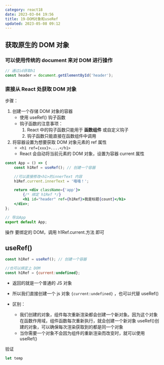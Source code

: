 ```yaml
---
category: react18
date: 2023-03-04 19:56
title: 19-DOM对象和useRef
updated: 2023-05-08 09:12
---
```


## 获取原生的 DOM 对象

### 可以使用传统的 document 来对 DOM 进行操作

```js
// 通过id获取h1
const header = document.getElementById('header');
```

### 直接从 React 处获取 DOM 对象

步骤：

1. 创建一个存储 DOM 对象的容器
   - 使用 useRef() 钩子函数
   - 钩子函数的注意事项：
     1. React 中的钩子函数只能用于 **函数组件** 或自定义钩子
     2. 钩子函数只能直接在函数组件中调用
2. 将容器设置为想要获取 DOM 对象元素的 ref 属性
   - `<h1 ref={xxx}>....</h1>`
   - React 会自动将当前元素的 DOM 对象，设置为容器 current 属性

```jsx
const App = () => {
    const h1Ref = useRef(); // 创建一个容器

    //可以直接修改<h1>的innerText 内容
    h1Ref.current.innerText = '嘻嘻！';

    return <div className={'app'}>
        {/* 绑定 h1Ref */}
        <h1 id="header" ref={h1Ref}>我是标题{count}</h1>
    </div>;
};

// 导出App
export default App;
```

操作 要绑定的 DOM，调用 h1Ref.current.方法 即可

## useRef()

```jsx
const h1Ref = useRef(); // 创建一个容器

//也可以绑定上 DOM 
const h1Ref = {current:undefined};
```

- 返回的就是一个普通的 JS 对象

- 所以我们直接创建一个 js 对象  `{current:undefined}` ，也可以代替 useRef()
- 区别：
    - 我们创建的对象，组件每次重新渲染都会创建一个新对象。因为这个对象在函数作用域，组件函数每次重新执行，就会创建一个新对象
      useRef()创建的对象，可以确保每次渲染获取到的都是同一个对象
    - 当你需要一个对象不会因为组件的重新渲染而改变时，就可以使用 useRef()

验证
```jsx
let temp

```